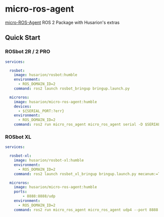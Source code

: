 # micro-ros-agent

[micro-ROS-Agent](https://github.com/micro-ROS/micro-ROS-Agent) ROS 2 Package with Husarion's extras

## Quick Start

### ROSbot 2R / 2 PRO

```yaml
services:

  rosbot:
    image: husarion/rosbot:humble
    environment:
      - ROS_DOMAIN_ID=2
    command: ros2 launch rosbot_bringup bringup.launch.py

  microros:
    image: husarion/micro-ros-agent:humble
    devices:
      - ${SERIAL_PORT:?err}
    environment:
      - ROS_DOMAIN_ID=2
    command: ros2 run micro_ros_agent micro_ros_agent serial -D $SERIAL_PORT serial -b 576000 # -v6
```

### ROSbot XL

```yaml
services:

  rosbot-xl:
    image: husarion/rosbot-xl:humble
    environment:
      - ROS_DOMAIN_ID=2
    command: ros2 launch rosbot_xl_bringup bringup.launch.py mecanum:=True

  microros:
    image: husarion/micro-ros-agent:humble
    ports:
        - 8888:8888/udp
    environment:
      - ROS_DOMAIN_ID=2
    command: ros2 run micro_ros_agent micro_ros_agent udp4 --port 8888
```